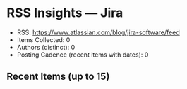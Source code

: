 # RSS Insights — Jira

- RSS: https://www.atlassian.com/blog/jira-software/feed
- Items Collected: 0
- Authors (distinct): 0
- Posting Cadence (recent items with dates): 0

## Recent Items (up to 15)
